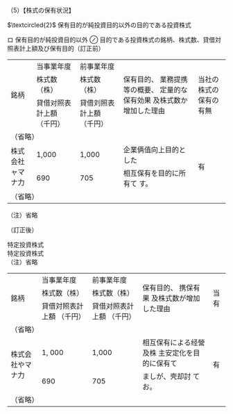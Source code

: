 （5）【株式の保有状況】  

$\textcircled{2}$ 保有目的が純投資目的以外の目的である投資株式  

ロ 保有目的が純投資目的以外 $\oslash$ 目的である投資株式の銘柄、株式数、貸借対照表計上額及び保有目的（訂正前）  

<html><body><table><tr><td rowspan="3">銘柄</td><td>当事業年度</td><td>前事業年度</td><td rowspan="3">保有目的、 業務提携等の概要、 定量的な保有効果 及株式数か增加した理由</td><td rowspan="3">当社の株式の 保有の有無</td></tr><tr><td>株式数（株）</td><td>株式数（株）</td></tr><tr><td>貸借对照表計上額 （千円）</td><td>貸借刘照表計上額 （千円）</td></tr><tr><td colspan="5">（省略）</td></tr><tr><td rowspan="2">株式会社ャマナ力</td><td>1,000</td><td>1,000</td><td>企業俩值向上目的とした</td><td rowspan="2">有</td></tr><tr><td>690</td><td>705</td><td>相互保有を目的に所有て す。</td></tr><tr><td colspan="4">（省略）</td></tr></table></body></html>  

（注）省略  

（訂正後）  

特定投資株式  
特定投資株式  
（注）省略  


<html><body><table><tr><td rowspan="3">銘柄</td><td>当事業年度</td><td>前事業年度</td><td rowspan="3">保有目的、 携保有果 及株式数が增加した理由</td><td rowspan="3">当有</td></tr><tr><td>株式数（株）</td><td>株式数（株）</td></tr><tr><td>貸借対照表計上額 （千円）</td><td>貸借对照表計上額 （千円）</td></tr><tr><td colspan="5">（省略）</td></tr><tr><td rowspan="2">株式会社やマナ力</td><td>1, 000</td><td>1,000</td><td>相互保有による经營及株 主安定化を目的に保有て</td><td rowspan="2">有</td></tr><tr><td>690</td><td>705</td><td>ましが、壳却討 てお。</td></tr><tr><td colspan="4">（省略）</td></tr></table></body></html>  